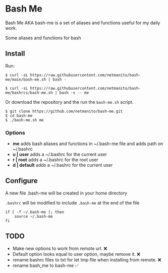 # Bash Me

Bash Me AKA bash-me is a set of aliases and functions useful for my daily work.

Some aliases and functions for bash



## Install 

Run:
```
$ curl -sL https://raw.githubusercontent.com/netmanito/bash-me/main/bash-me.sh | bash -

$ curl -sL https://raw.githubusercontent.com/netmanito/bash-me/bashrcs/bash-me.sh | bash -s -- me

```

Or download the repository and the run the `bash-me.sh` script.

```
$ git clone https://github.com/netmanito/bash-me.git
$ cd bash-me
$ ./bash-me.sh me
```

### Options

* **me** adds bash aliases and functions in ~/.bash-me file and adds path on ~/.bashrc
* **u | user** adds a ~/.bashrc for the current user
* **r | root** adds a ~/.bashrc for the root user
* **d | default** adds a ~/.bashrc for the current user
## Configure

A new file .bash-me will be created in your home directory 

`.bashrc` will be modified to include `.bash-me` at the end of the file

```
if [ -f ~/.bash-me ]; then
    source ~/.bash-me
fi
```
## TODO

* Make new options to work from remote url. ❌
* Default option looks equal to user option, maybe remove it. ❌
* rename bashrc files to txt for let tmp file when installing from remote. ❌
* rename bash_me to bash-me ✅